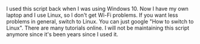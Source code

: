 I used this script back when I was using Windows 10. Now I have my own laptop and I use Linux, so I don't get Wi-Fi problems. If you want less problems in general, switch to Linux. You can just google "How to switch to Linux". There are many tutorials online. I will not be maintaining this script anymore since it's been years since I used it.
